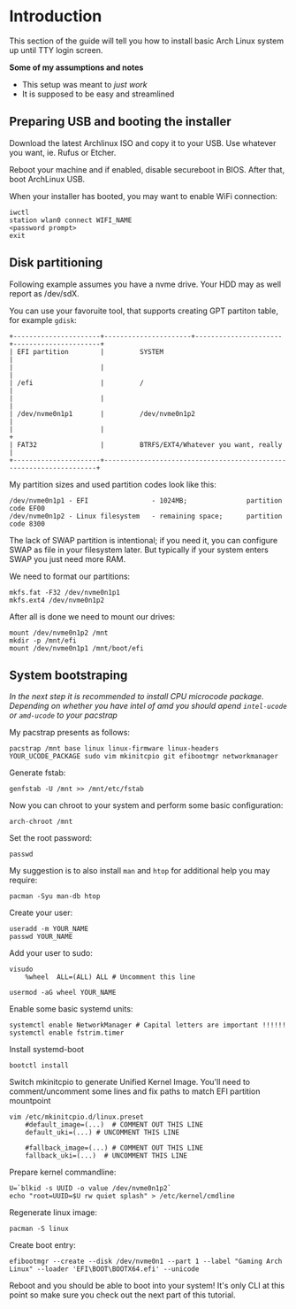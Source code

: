  # Introduction

This section of the guide will tell you how to install basic Arch Linux system up until TTY login screen. 

__Some of my assumptions and notes__

- This setup was meant to _just work_
- It is supposed to be easy and streamlined

## Preparing USB and booting the installer

Download the latest Archlinux ISO and copy it to your USB. Use whatever you want, ie. Rufus or Etcher.

Reboot your machine and if enabled, disable secureboot in BIOS. After that, boot ArchLinux USB.

When your installer has booted, you may want to enable WiFi connection:

	iwctl
	station wlan0 connect WIFI_NAME
	<password prompt>
	exit

## Disk partitioning

Following example assumes you have a nvme drive. Your HDD may as well report as /dev/sdX.

You can use your favoruite tool, that supports creating GPT partiton table, for example `gdisk`:

	+----------------------+----------------------+----------------------+----------------------+
	| EFI partition        |         SYSTEM                                                     |
	|                      |                                                                    |
	| /efi                 |         /                                                          |
	|                      |                                                                    |
	| /dev/nvme0n1p1       |         /dev/nvme0n1p2                                             |
	|                      |                                                                    +
	| FAT32                |         BTRFS/EXT4/Whatever you want, really                       |
	+----------------------+--------------------------------------------------------------------+


My partition sizes and used partition codes look like this:

	/dev/nvme0n1p1 - EFI                - 1024MB;				partition code EF00
	/dev/nvme0n1p2 - Linux filesystem   - remaining space;	    partition code 8300

The lack of SWAP partition is intentional; if you need it, you can configure SWAP as file in your filesystem later. But typically if your system enters SWAP you just need more RAM.

We  need to format our partitions:

	mkfs.fat -F32 /dev/nvme0n1p1
    mkfs.ext4 /dev/nvme0n1p2

After all is done we need to mount our drives:

	mount /dev/nvme0n1p2 /mnt
	mkdir -p /mnt/efi
	mount /dev/nvme0n1p1 /mnt/boot/efi

## System bootstraping

_In the next step it is recommended to install CPU microcode package. Depending on whether you have intel of amd you should apend `intel-ucode` or `amd-ucode` to your pacstrap_

My pacstrap presents as follows:

	pacstrap /mnt base linux linux-firmware linux-headers YOUR_UCODE_PACKAGE sudo vim mkinitcpio git efibootmgr networkmanager

Generate fstab:

	genfstab -U /mnt >> /mnt/etc/fstab

Now you can chroot to your system and perform some basic configuration:

	arch-chroot /mnt

Set the root password:

	passwd

My suggestion is to also install `man` and `htop` for additional help you may require:

	pacman -Syu man-db htop

Create your user:

	useradd -m YOUR_NAME
	passwd YOUR_NAME

Add your user to sudo:

	visudo
		%wheel	ALL=(ALL) ALL # Uncomment this line

	usermod -aG wheel YOUR_NAME

 Enable some basic systemd units:

 	systemctl enable NetworkManager # Capital letters are important !!!!!!
    systemctl enable fstrim.timer

Install systemd-boot

    bootctl install

Switch mkinitcpio to generate Unified Kernel Image. You'll need to comment/uncomment some lines and fix paths to match EFI partition mountpoint

	vim /etc/mkinitcpio.d/linux.preset
 		#default_image=(...)  # COMMENT OUT THIS LINE
   		default_uki=(...) # UNCOMMENT THIS LINE
	 
  		#fallback_image=(...) # COMMENT OUT THIS LINE
		fallback_uki=(...)  # UNCOMMENT THIS LINE 

Prepare kernel commandline:

	U=`blkid -s UUID -o value /dev/nvme0n1p2`
 	echo "root=UUID=$U rw quiet splash" > /etc/kernel/cmdline

Regenerate linux image:

	pacman -S linux
 		
Create boot entry:

	efibootmgr --create --disk /dev/nvme0n1 --part 1 --label "Gaming Arch Linux" --loader 'EFI\BOOT\BOOTX64.efi' --unicode

Reboot and you should be able to boot into your system! It's only CLI at this point so make sure you check out the next part of this tutorial.

